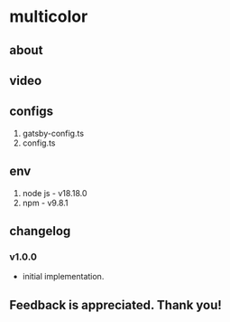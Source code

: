 # multicolor

## about

## video

## configs

1. gatsby-config.ts
2. config.ts

## env

1. node js - v18.18.0
2. npm - v9.8.1

## changelog

### v1.0.0

- initial implementation.

## Feedback is appreciated. Thank you!
